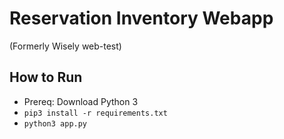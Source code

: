 # Reservation Inventory Webapp
(Formerly Wisely web-test)

## How to Run
- Prereq: Download Python 3
- `pip3 install -r requirements.txt`
- `python3 app.py`
